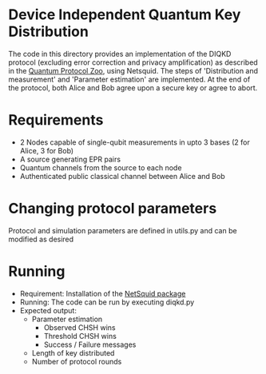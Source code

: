 # Device Independent Quantum Key Distribution
The code in this directory provides an implementation of the DIQKD protocol (excluding error correction and privacy amplification) as described in the [Quantum Protocol Zoo](https://wiki.veriqloud.fr/index.php?title=Device-Independent_Quantum_Key_Distribution), using Netsquid. The steps of 'Distribution and measurement' and 'Parameter estimation' are implemented. At the end of the protocol, both Alice and Bob agree upon a secure key or agree to abort.

# Requirements
- 2 Nodes capable of single-qubit measurements in upto 3 bases (2 for Alice, 3 for Bob)
- A source generating EPR pairs
- Quantum channels from the source to each node
- Authenticated public classical channel between Alice and Bob

# Changing protocol parameters
Protocol and simulation parameters are defined in utils.py and can be modified as desired

# Running
- Requirement: Installation of the [NetSquid package](https://netsquid.org/)
- Running: The code can be run by executing diqkd.py
- Expected output: 
    - Parameter estimation
        - Observed CHSH wins
        - Threshold CHSH wins
        - Success / Failure messages
    - Length of key distributed
    - Number of protocol rounds